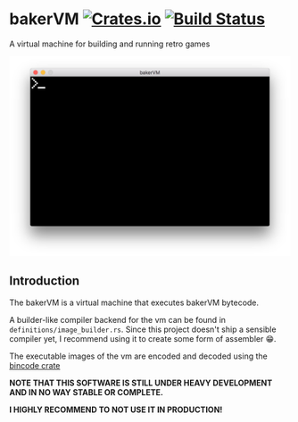 # bakerVM [![Crates.io](https://img.shields.io/crates/v/bakervm.svg)](https://crates.io/crates/bakervm) [![Build Status](https://travis-ci.org/bakervm/bakervm.svg?branch=master)](https://travis-ci.org/bakervm/bakervm)
A virtual machine for building and running retro games

![A screenshot of the bakerVM](https://raw.githubusercontent.com/bakervm/bakervm/master/screenshot.png)

## Introduction
The bakerVM is a virtual machine that executes bakerVM bytecode.

A builder-like compiler backend for the vm can be found in `definitions/image_builder.rs`. Since this project doesn't ship a sensible compiler yet, I recommend using it to create some form of assembler :grin:.

The executable images of the vm are encoded and decoded using the [bincode crate](https://crates.io/crates/bincode)

**NOTE THAT THIS SOFTWARE IS STILL UNDER HEAVY DEVELOPMENT AND IN NO WAY STABLE OR COMPLETE.**

**I HIGHLY RECOMMEND TO NOT USE IT IN PRODUCTION!**

